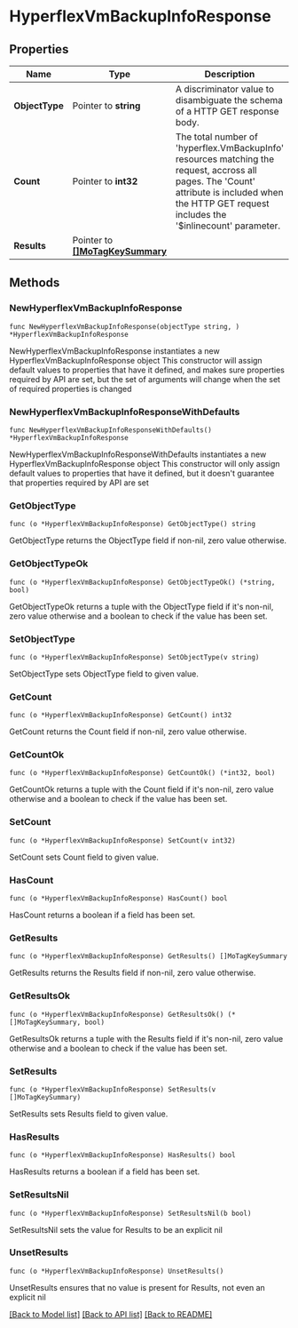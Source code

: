 # HyperflexVmBackupInfoResponse

## Properties

Name | Type | Description | Notes
------------ | ------------- | ------------- | -------------
**ObjectType** | Pointer to **string** | A discriminator value to disambiguate the schema of a HTTP GET response body. | 
**Count** | Pointer to **int32** | The total number of &#39;hyperflex.VmBackupInfo&#39; resources matching the request, accross all pages. The &#39;Count&#39; attribute is included when the HTTP GET request includes the &#39;$inlinecount&#39; parameter. | [optional] 
**Results** | Pointer to [**[]MoTagKeySummary**](mo.TagKeySummary.md) |  | [optional] 

## Methods

### NewHyperflexVmBackupInfoResponse

`func NewHyperflexVmBackupInfoResponse(objectType string, ) *HyperflexVmBackupInfoResponse`

NewHyperflexVmBackupInfoResponse instantiates a new HyperflexVmBackupInfoResponse object
This constructor will assign default values to properties that have it defined,
and makes sure properties required by API are set, but the set of arguments
will change when the set of required properties is changed

### NewHyperflexVmBackupInfoResponseWithDefaults

`func NewHyperflexVmBackupInfoResponseWithDefaults() *HyperflexVmBackupInfoResponse`

NewHyperflexVmBackupInfoResponseWithDefaults instantiates a new HyperflexVmBackupInfoResponse object
This constructor will only assign default values to properties that have it defined,
but it doesn't guarantee that properties required by API are set

### GetObjectType

`func (o *HyperflexVmBackupInfoResponse) GetObjectType() string`

GetObjectType returns the ObjectType field if non-nil, zero value otherwise.

### GetObjectTypeOk

`func (o *HyperflexVmBackupInfoResponse) GetObjectTypeOk() (*string, bool)`

GetObjectTypeOk returns a tuple with the ObjectType field if it's non-nil, zero value otherwise
and a boolean to check if the value has been set.

### SetObjectType

`func (o *HyperflexVmBackupInfoResponse) SetObjectType(v string)`

SetObjectType sets ObjectType field to given value.


### GetCount

`func (o *HyperflexVmBackupInfoResponse) GetCount() int32`

GetCount returns the Count field if non-nil, zero value otherwise.

### GetCountOk

`func (o *HyperflexVmBackupInfoResponse) GetCountOk() (*int32, bool)`

GetCountOk returns a tuple with the Count field if it's non-nil, zero value otherwise
and a boolean to check if the value has been set.

### SetCount

`func (o *HyperflexVmBackupInfoResponse) SetCount(v int32)`

SetCount sets Count field to given value.

### HasCount

`func (o *HyperflexVmBackupInfoResponse) HasCount() bool`

HasCount returns a boolean if a field has been set.

### GetResults

`func (o *HyperflexVmBackupInfoResponse) GetResults() []MoTagKeySummary`

GetResults returns the Results field if non-nil, zero value otherwise.

### GetResultsOk

`func (o *HyperflexVmBackupInfoResponse) GetResultsOk() (*[]MoTagKeySummary, bool)`

GetResultsOk returns a tuple with the Results field if it's non-nil, zero value otherwise
and a boolean to check if the value has been set.

### SetResults

`func (o *HyperflexVmBackupInfoResponse) SetResults(v []MoTagKeySummary)`

SetResults sets Results field to given value.

### HasResults

`func (o *HyperflexVmBackupInfoResponse) HasResults() bool`

HasResults returns a boolean if a field has been set.

### SetResultsNil

`func (o *HyperflexVmBackupInfoResponse) SetResultsNil(b bool)`

 SetResultsNil sets the value for Results to be an explicit nil

### UnsetResults
`func (o *HyperflexVmBackupInfoResponse) UnsetResults()`

UnsetResults ensures that no value is present for Results, not even an explicit nil

[[Back to Model list]](../README.md#documentation-for-models) [[Back to API list]](../README.md#documentation-for-api-endpoints) [[Back to README]](../README.md)


